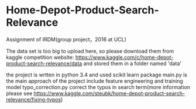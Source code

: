 # Home-Depot-Product-Search-Relevance
Assignment of IRDM(group project，2016 at UCL)

The data set is too big to upload here, so please download them from kaggle competition website:
https://www.kaggle.com/c/home-depot-product-search-relevance/data
and stored them in a folder named 'data'


the project is wrtten in python 3.4 and used scikit learn package
main.py is the main approach of the project include feature engineering and training model
typo_correction.py correct the typos in search term(more information please see https://www.kaggle.com/steubk/home-depot-product-search-relevance/fixing-typos)

